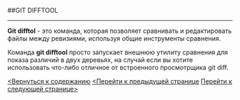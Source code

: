 ##GIT DIFFTOOL
___
**Git difftol** - это команда, которая позволяет сравнивать и редактировать файлы между ревизиями, используя общие инструменты сравнения.

Команда **git difftool** просто запускает внешнюю утилиту сравнения для показа различий в двух деревьях, на случай если вы хотите использовать что-либо отличное от встроенного просмотрщика git diff.

[<Вернуться к содержанию](/readme.md)
[<Перейти к предыдущей странице](/git%20diff.md)
[Перейти к следующей странице>](/git%20commit.md)